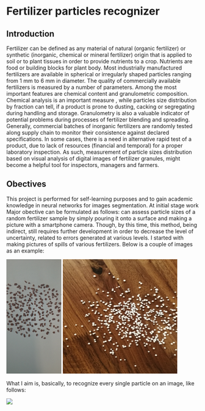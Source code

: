 # Fertilizer particles recognizer
## Introduction
Fertilizer can be defined as any material of natural (organic fertilizer) or synthetic (inorganic, chemical or mineral fertilizer) origin that is applied to soil or to plant tissues in order to provide nutrients to a crop. Nutrients are food or building blocks for plant body. Most industrially manufactured fertilizers are available in spherical or irregularly shaped particles ranging from 1 mm to 6 mm in diameter. The quality of commercially available fertilizers is measured by a number of parameters. Among the most important features are chemical content and granulometric composition. Chemical analysis is an important measure , while particles size distribution by fraction can tell, if a product is prone to dusting, cacking or segregating during handling and storage. Granulometry is also a valuable indicator of potential problems during processes of fertilizer blending and spreading. Generally, commercial batches of inorganic fertilizers are randomly tested along supply chain to monitor their consistence against declared specifications. In some cases, there is a need in alternative rapid test of a product, due to lack of resources (financial and temporal) for a proper laboratory inspection. As such, measurement of particle sizes distribution based on visual analysis of digital images of fertilizer granules, might become a helpful tool for inspectors, managers and farmers.

## Obectives
This project is performed for self-learning purposes and to gain academic knowledge in neural networks for images segmentation. At initial stage work Major obective can be formulated as follows:  can assess particle sizes of a random fertilizer sample by simply pouring it onto a surface and making a picture with a smartphone camera. Though, by this time, this method, being indirect, still requires further development in order to decrease the level of uncertainty, related to errors generated at various levels.
I started with making pictures of spills of various fertilizers. Below is a couple of images as an example:

<img src="https://github.com/max-poltora/fertilizer_particles_recognizer/blob/main/Example%20pictures/IMG_20200626_121552.jpg" height="300px"> <img src="https://github.com/max-poltora/fertilizer_particles_recognizer/blob/main/Example%20pictures/an_1.jpg" width="300px" height="300px">

What I aim is, basically, to recognize every single particle on an image, like follows:

<img src="https://github.com/max-poltora/fertilizer_particles_recognizer/blob/main/Example%20pictures/Segmentation%20gif.gif" height="300px">
